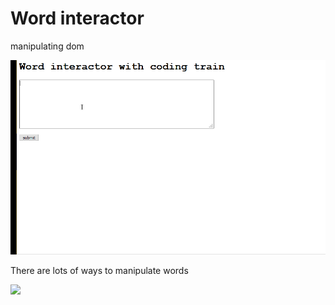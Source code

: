 # Word interactor
manipulating dom

![](word_interactor.gif)

There are lots of ways to manipulate words

![](word.png)